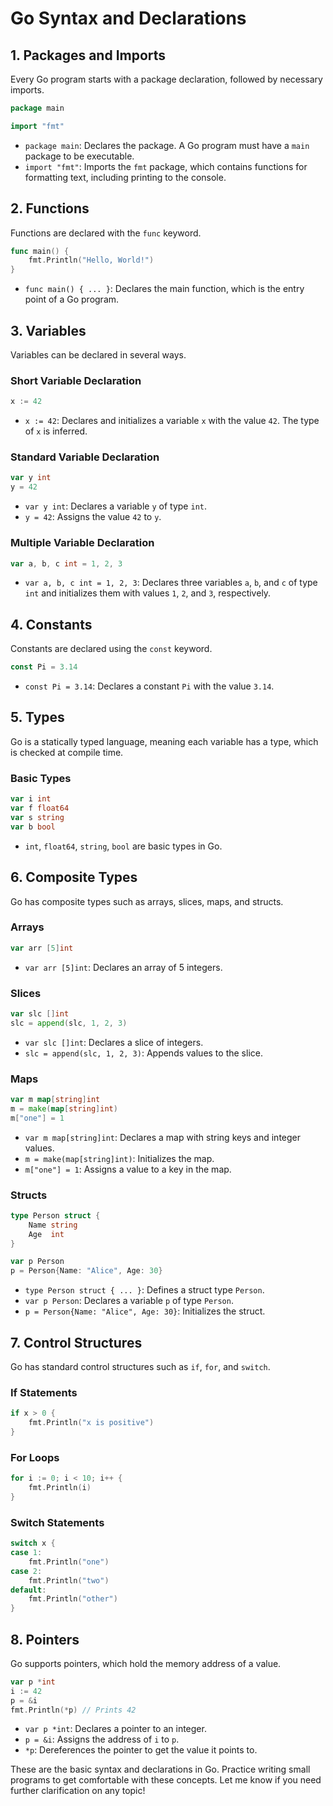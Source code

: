 
# Go Syntax and Declarations

## 1. Packages and Imports
Every Go program starts with a package declaration, followed by necessary imports.

```go
package main

import "fmt"
```
- `package main`: Declares the package. A Go program must have a `main` package to be executable.
- `import "fmt"`: Imports the `fmt` package, which contains functions for formatting text, including printing to the console.

## 2. Functions
Functions are declared with the `func` keyword.

```go
func main() {
    fmt.Println("Hello, World!")
}
```
- `func main() { ... }`: Declares the main function, which is the entry point of a Go program.

## 3. Variables
Variables can be declared in several ways.

### Short Variable Declaration
```go
x := 42
```
- `x := 42`: Declares and initializes a variable `x` with the value `42`. The type of `x` is inferred.

### Standard Variable Declaration
```go
var y int
y = 42
```
- `var y int`: Declares a variable `y` of type `int`.
- `y = 42`: Assigns the value `42` to `y`.

### Multiple Variable Declaration
```go
var a, b, c int = 1, 2, 3
```
- `var a, b, c int = 1, 2, 3`: Declares three variables `a`, `b`, and `c` of type `int` and initializes them with values `1`, `2`, and `3`, respectively.

## 4. Constants
Constants are declared using the `const` keyword.

```go
const Pi = 3.14
```
- `const Pi = 3.14`: Declares a constant `Pi` with the value `3.14`.

## 5. Types
Go is a statically typed language, meaning each variable has a type, which is checked at compile time.

### Basic Types
```go
var i int
var f float64
var s string
var b bool
```
- `int`, `float64`, `string`, `bool` are basic types in Go.

## 6. Composite Types
Go has composite types such as arrays, slices, maps, and structs.

### Arrays
```go
var arr [5]int
```
- `var arr [5]int`: Declares an array of 5 integers.

### Slices
```go
var slc []int
slc = append(slc, 1, 2, 3)
```
- `var slc []int`: Declares a slice of integers.
- `slc = append(slc, 1, 2, 3)`: Appends values to the slice.

### Maps
```go
var m map[string]int
m = make(map[string]int)
m["one"] = 1
```
- `var m map[string]int`: Declares a map with string keys and integer values.
- `m = make(map[string]int)`: Initializes the map.
- `m["one"] = 1`: Assigns a value to a key in the map.

### Structs
```go
type Person struct {
    Name string
    Age  int
}

var p Person
p = Person{Name: "Alice", Age: 30}
```
- `type Person struct { ... }`: Defines a struct type `Person`.
- `var p Person`: Declares a variable `p` of type `Person`.
- `p = Person{Name: "Alice", Age: 30}`: Initializes the struct.

## 7. Control Structures
Go has standard control structures such as `if`, `for`, and `switch`.

### If Statements
```go
if x > 0 {
    fmt.Println("x is positive")
}
```

### For Loops
```go
for i := 0; i < 10; i++ {
    fmt.Println(i)
}
```

### Switch Statements
```go
switch x {
case 1:
    fmt.Println("one")
case 2:
    fmt.Println("two")
default:
    fmt.Println("other")
}
```

## 8. Pointers
Go supports pointers, which hold the memory address of a value.

```go
var p *int
i := 42
p = &i
fmt.Println(*p) // Prints 42
```
- `var p *int`: Declares a pointer to an integer.
- `p = &i`: Assigns the address of `i` to `p`.
- `*p`: Dereferences the pointer to get the value it points to.

These are the basic syntax and declarations in Go. Practice writing small programs to get comfortable with these concepts. Let me know if you need further clarification on any topic!
